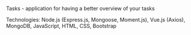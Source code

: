 Tasks - application for having a better overview of your tasks

Technologies: Node.js (Express.js, Mongoose, Moment.js), Vue.js (Axios), MongoDB, JavaScript, HTML, CSS, Bootstrap
